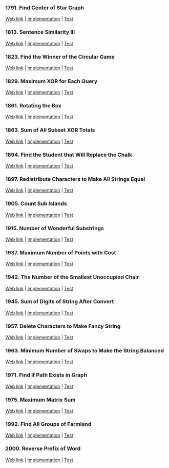 ### 1791. Find Center of Star Graph

<a href="https://leetcode.com/problems/find-center-of-star-graph">Web link</a> |
[Implementation](src/main/java/leetcode/Solution01791.java) |
[Test](src/test/java/leetcode/Solution01791Test.java)

### 1813. Sentence Similarity III

<a href="https://leetcode.com/problems/sentence-similarity-iii">Web link</a> |
[Implementation](src/main/java/leetcode/Solution01813.java) |
[Test](src/test/java/leetcode/Solution01813Test.java)

### 1823. Find the Winner of the Circular Game

<a href="https://leetcode.com/problems/find-the-winner-of-the-circular-game">Web link</a> |
[Implementation](src/main/java/leetcode/Solution01823.java) |
[Test](src/test/java/leetcode/Solution01823Test.java)

### 1829. Maximum XOR for Each Query

<a href="https://leetcode.com/problems/maximum-xor-for-each-query">Web link</a> |
[Implementation](src/main/java/leetcode/Solution01829.java) |
[Test](src/test/java/leetcode/Solution01829Test.java)

### 1861. Rotating the Box

<a href="https://leetcode.com/problems/rotating-the-box">Web link</a> |
[Implementation](src/main/java/leetcode/Solution01861.java) |
[Test](src/test/java/leetcode/Solution01861Test.java)

### 1863. Sum of All Subset XOR Totals

<a href="https://leetcode.com/problems/sum-of-all-subset-xor-totals">Web link</a> |
[Implementation](src/main/java/leetcode/Solution01863.java) |
[Test](src/test/java/leetcode/Solution01863Test.java)

### 1894. Find the Student that Will Replace the Chalk

<a href="https://leetcode.com/problems/find-the-student-that-will-replace-the-chalk">Web link</a> |
[Implementation](src/main/java/leetcode/Solution01894.java) |
[Test](src/test/java/leetcode/Solution01894Test.java)

### 1897. Redistribute Characters to Make All Strings Equal

<a href="https://leetcode.com/problems/redistribute-characters-to-make-all-strings-equal">Web link</a> |
[Implementation](src/main/java/leetcode/Solution01897.java) |
[Test](src/test/java/leetcode/Solution01897Test.java)

### 1905. Count Sub Islands

<a href="https://leetcode.com/problems/count-sub-islands">Web link</a> |
[Implementation](src/main/java/leetcode/Solution01905.java) |
[Test](src/test/java/leetcode/Solution01905Test.java)

### 1915. Number of Wonderful Substrings

<a href="https://leetcode.com/problems/number-of-wonderful-substrings">Web link</a> |
[Implementation](src/main/java/leetcode/Solution01915.java) |
[Test](src/test/java/leetcode/Solution01915Test.java)

### 1937. Maximum Number of Points with Cost

<a href="https://leetcode.com/problems/maximum-number-of-points-with-cost">Web link</a> |
[Implementation](src/main/java/leetcode/Solution01937.java) |
[Test](src/test/java/leetcode/Solution01937Test.java)

### 1942. The Number of the Smallest Unoccupied Chair

<a href="https://leetcode.com/problems/the-number-of-the-smallest-unoccupied-chair">Web link</a> |
[Implementation](src/main/java/leetcode/Solution01942.java) |
[Test](src/test/java/leetcode/Solution01942Test.java)

### 1945. Sum of Digits of String After Convert

<a href="https://leetcode.com/problems/sum-of-digits-of-string-after-convert">Web link</a> |
[Implementation](src/main/java/leetcode/Solution01945.java) |
[Test](src/test/java/leetcode/Solution01945Test.java)

### 1957. Delete Characters to Make Fancy String

<a href="https://leetcode.com/problems/delete-characters-to-make-fancy-string">Web link</a> |
[Implementation](src/main/java/leetcode/Solution01957.java) |
[Test](src/test/java/leetcode/Solution01957Test.java)

### 1963. Minimum Number of Swaps to Make the String Balanced

<a href="https://leetcode.com/problems/minimum-number-of-swaps-to-make-the-string-balanced">Web link</a> |
[Implementation](src/main/java/leetcode/Solution01963.java) |
[Test](src/test/java/leetcode/Solution01963Test.java)

### 1971. Find if Path Exists in Graph

<a href="https://leetcode.com/problems/find-if-path-exists-in-graph">Web link</a> |
[Implementation](src/main/java/leetcode/Solution01971.java) |
[Test](src/test/java/leetcode/Solution01971Test.java)

### 1975. Maximum Matrix Sum

<a href="https://leetcode.com/problems/maximum-matrix-sum">Web link</a> |
[Implementation](src/main/java/leetcode/Solution01975.java) |
[Test](src/test/java/leetcode/Solution01975Test.java)

### 1992. Find All Groups of Farmland

<a href="https://leetcode.com/problems/find-all-groups-of-farmland">Web link</a> |
[Implementation](src/main/java/leetcode/Solution01992.java) |
[Test](src/test/java/leetcode/Solution01992Test.java)

### 2000. Reverse Prefix of Word

<a href="https://leetcode.com/problems/reverse-prefix-of-word">Web link</a> |
[Implementation](src/main/java/leetcode/Solution02000.java) |
[Test](src/test/java/leetcode/Solution02000Test.java)